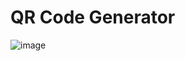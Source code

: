 # QR Code Generator

![image](https://github.com/abhistark007/QR-Code-Generator/assets/58290134/513448b0-6e16-4f52-8f5f-b1498b91bdd8)

